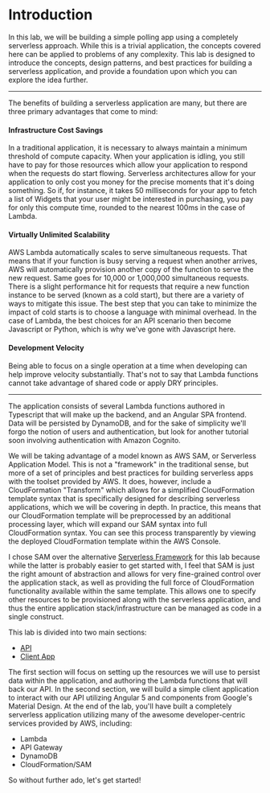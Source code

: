 # Introduction

In this lab, we will be building a simple polling app using a completely serverless approach.  While this is a trivial application, the concepts covered here can be applied to problems of any complexity.  This lab is designed to introduce the concepts, design patterns, and best practices for building a serverless application, and provide a foundation upon which you can explore the idea further.  

---

The benefits of building a serverless application are many, but there are three primary advantages that come to mind:
#### Infrastructure Cost Savings
In a traditional application, it is necessary to always maintain a minimum threshold of compute capacity.  When your application is idling, you still have to pay for those resources which allow your application to respond when the requests do start flowing.
Serverless architectures allow for your application to only cost you money for the precise moments that it's doing something.  So if, for instance, it takes 50 milliseconds for your app to fetch a list of Widgets that your user might be interested in purchasing, you pay for only this compute time, rounded to the nearest 100ms in the case of Lambda.
#### Virtually Unlimited Scalability
AWS Lambda automatically scales to serve simultaneous requests.  That means that if your function is busy serving a request when another arrives, AWS will automatically provision another copy of the function to serve the new request.  Same goes for 10,000 or 1,000,000 simultaneous requests.  There is a slight performance hit for requests that require a new function instance to be served (known as a cold start), but there are a variety of ways to mitigate this issue.  The best step that you can take to minimize the impact of cold starts is to choose a language with minimal overhead.  In the case of Lambda, the best choices for an API scenario then become Javascript or Python, which is why we've gone with Javascript here.
#### Development Velocity
Being able to focus on a single operation at a time when developing can help improve velocity substantially.  That's not to say that Lambda functions cannot take advantage of shared code or apply DRY principles.

---

The application consists of several Lambda functions authored in Typescript that will make up the backend, and an Angular SPA frontend.  Data will be persisted by DynamoDB, and for the sake of simplicity we'll forgo the notion of users and authentication, but look for another tutorial soon involving authentication with Amazon Cognito.

We will be taking advantage of a model known as AWS SAM, or Serverless Application Model.  This is not a "framework" in the traditional sense, but more of a set of principles and best practices for building serverless apps with the toolset provided by AWS.  It does, however, include a CloudFormation "Transform" which allows for a simplified CloudFormation template syntax that is specifically designed for describing serverless applications, which we will be covering in depth.  In practice, this means that our CloudFormation template will be preprocessed by an additional processing layer, which will expand our SAM syntax into full CloudFormation syntax.  You can see this process transparently by viewing the deployed CloudFormation template within the AWS Console.

I chose SAM over the alternative [Serverless Framework](https://serverless.com) for this lab because while the latter is probably easier to get started with, I feel that SAM is just the right amount of abstraction and allows for very fine-grained control over the application stack, as well as providing the full force of CloudFormation functionality available within the same template.  This allows one to specify other resources to be provisioned along with the serverless application, and thus the entire application stack/infrastructure can be managed as code in a single construct.

This lab is divided into two main sections:
- [API](./api/intro.md)
- [Client App](./client/intro.md)

The first section will focus on setting up the resources we will use to persist data within the application, and authoring the Lambda functions that will back our API. In the second section, we will build a simple client application to interact with our API utilizing Angular 5 and components from Google's Material Design.  At the end of the lab, you'll have built a completely serverless application utilizing many of the awesome developer-centric services provided by AWS, including:

- Lambda
- API Gateway
- DynamoDB
- CloudFormation/SAM

So without further ado, let's get started!
